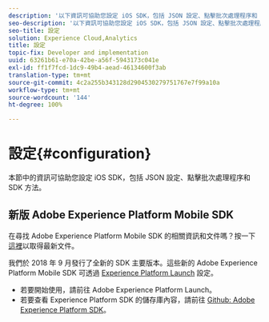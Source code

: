 ```yaml
---
description: '以下資訊可協助您設定 iOS SDK，包括 JSON 設定、點擊批次處理程序和 SDK 方法 '
seo-description: '以下資訊可協助您設定 iOS SDK，包括 JSON 設定、點擊批次處理程序和 SDK 方法 '
seo-title: 設定
solution: Experience Cloud,Analytics
title: 設定
topic-fix: Developer and implementation
uuid: 63261b61-e70a-42be-a56f-5943173c041e
exl-id: ff1f7fcd-1dc9-49b4-aead-46134600f3ab
translation-type: tm+mt
source-git-commit: 4c2a255b343128d2904530279751767e7f99a10a
workflow-type: tm+mt
source-wordcount: '144'
ht-degree: 100%

---
```


# 設定{#configuration}

本節中的資訊可協助您設定 iOS SDK，包括 JSON 設定、點擊批次處理程序和 SDK 方法。

## 新版 Adobe Experience Platform Mobile SDK

在尋找 Adobe Experience Platform Mobile SDK 的相關資訊和文件嗎？按一下[這裡](https://aep-sdks.gitbook.io/docs/)以取得最新文件。

我們於 2018 年 9 月發行了全新的 SDK 主要版本。這些新的 Adobe Experience Platform Mobile SDK 可透過 [Experience Platform Launch](https://www.adobe.com/tw/experience-platform/launch.html) 設定。

* 若要開始使用，請前往 Adobe Experience Platform Launch。
* 若要查看 Experience Platform SDK 的儲存庫內容，請前往 [Github: Adobe Experience Platform SDK](https://github.com/Adobe-Marketing-Cloud/acp-sdks)。
